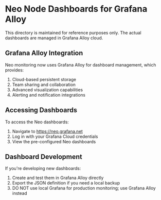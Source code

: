 # Neo Node Dashboards for Grafana Alloy

This directory is maintained for reference purposes only. The actual dashboards are managed in Grafana Alloy cloud.

## Grafana Alloy Integration

Neo monitoring now uses Grafana Alloy for dashboard management, which provides:

1. Cloud-based persistent storage
2. Team sharing and collaboration 
3. Advanced visualization capabilities
4. Alerting and notification integrations

## Accessing Dashboards

To access the Neo dashboards:

1. Navigate to https://neo.grafana.net
2. Log in with your Grafana Cloud credentials
3. View the pre-configured Neo dashboards

## Dashboard Development

If you're developing new dashboards:

1. Create and test them in Grafana Alloy directly
2. Export the JSON definition if you need a local backup
3. DO NOT use local Grafana for production monitoring; use Grafana Alloy instead 